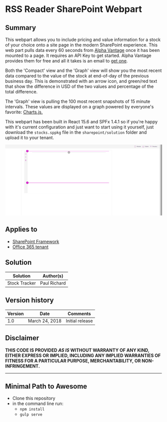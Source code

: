 # RSS Reader SharePoint Webpart

## Summary
This webpart allows you to include pricing and value information for a stock of your choice onto a site page in the modern SharePoint experience. This web part pulls data every 60 seconds from [Alpha Vantage](https://www.alphavantage.co/) once it has been mounted to a page. It requires an API Key to get started. Alpha Vantage provides them for free and all it takes is an email to [get one](https://www.alphavantage.co/support/#api-key).

Both the 'Compact' view and the 'Graph' view will show you the most recent data compared to the value of the stock at end-of-day of the previous business day. This is demonstrated with an arrow icon, and green/red text that show the difference in USD of the two values and percentage of the total difference. 

The 'Graph' view is pulling the 100 most recent snapshots of 15 minute intervals. These values are displayed on a graph powered by everyone's favorite: [Charts.js.](http://www.chartjs.org/)

This webpart has been built in React 15.6 and SPFx 1.4.1 so if you're happy with it's current configuration and just want to start using it yourself, just download the `stocks.sppkg` file in the `sharepoint/solution` folder and upload it to your tenant. 


![Demo](./Assets/stockviewer.gif)

## Applies to

* [SharePoint Framework](https:/dev.office.com/sharepoint)
* [Office 365 tenant](https://dev.office.com/sharepoint/docs/spfx/set-up-your-development-environment)

## Solution

Solution|Author(s)
--------|---------
Stock Tracker|Paul Richard

## Version history

Version|Date|Comments
-------|----|--------
1.0|March 24, 2018|Initial release

## Disclaimer
**THIS CODE IS PROVIDED *AS IS* WITHOUT WARRANTY OF ANY KIND, EITHER EXPRESS OR IMPLIED, INCLUDING ANY IMPLIED WARRANTIES OF FITNESS FOR A PARTICULAR PURPOSE, MERCHANTABILITY, OR NON-INFRINGEMENT.**

---

## Minimal Path to Awesome

- Clone this repository
- in the command line run:
  - `npm install`
  - `gulp serve`